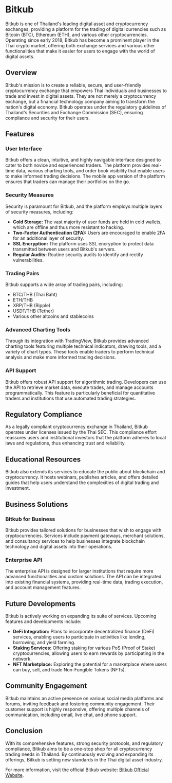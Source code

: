 # Bitkub

Bitkub is one of Thailand's leading digital asset and cryptocurrency exchanges, providing a platform for the trading of digital currencies such as Bitcoin (BTC), Ethereum (ETH), and various other cryptocurrencies. Operating since early 2018, Bitkub has become a prominent player in the Thai crypto market, offering both exchange services and various other functionalities that make it easier for users to engage with the world of digital assets.

## Overview

Bitkub's mission is to create a reliable, secure, and user-friendly cryptocurrency exchange that empowers Thai individuals and businesses to trade and invest in digital assets. They are not merely a cryptocurrency exchange, but a financial technology company aiming to transform the nation's digital economy. Bitkub operates under the regulatory guidelines of Thailand's Securities and Exchange Commission (SEC), ensuring compliance and security for their users.

## Features

### User Interface

Bitkub offers a clean, intuitive, and highly navigable interface designed to cater to both novice and experienced traders. The platform provides real-time data, various charting tools, and order book visibility that enable users to make informed trading decisions. The mobile app version of the platform ensures that traders can manage their portfolios on the go.

### Security Measures

Security is paramount for Bitkub, and the platform employs multiple layers of security measures, including:

- **Cold Storage:** The vast majority of user funds are held in cold wallets, which are offline and thus more resistant to hacking.
- **Two-Factor Authentication (2FA):** Users are encouraged to enable 2FA for an additional layer of security.
- **SSL Encryption:** The platform uses SSL encryption to protect data transmitted between users and Bitkub's servers.
- **Regular Audits:** Routine security audits to identify and rectify vulnerabilities.

### Trading Pairs

Bitkub supports a wide array of trading pairs, including:

- BTC/THB (Thai Baht)
- ETH/THB
- XRP/THB (Ripple)
- USDT/THB (Tether)
- Various other altcoins and stablecoins

### Advanced Charting Tools

Through its integration with TradingView, Bitkub provides advanced charting tools featuring multiple technical indicators, drawing tools, and a variety of chart types. These tools enable traders to perform technical analysis and make more informed trading decisions.

### API Support

Bitkub offers robust API support for algorithmic trading. Developers can use the API to retrieve market data, execute trades, and manage accounts programmatically. This feature is particularly beneficial for quantitative traders and institutions that use automated trading strategies.

## Regulatory Compliance

As a legally compliant cryptocurrency exchange in Thailand, Bitkub operates under licenses issued by the Thai SEC. This compliance effort reassures users and institutional investors that the platform adheres to local laws and regulations, thus enhancing trust and reliability.

## Educational Resources

Bitkub also extends its services to educate the public about blockchain and cryptocurrency. It hosts webinars, publishes articles, and offers detailed guides that help users understand the complexities of digital trading and investment.

## Business Solutions

### Bitkub for Business

Bitkub provides tailored solutions for businesses that wish to engage with cryptocurrencies. Services include payment gateways, merchant solutions, and consultancy services to help businesses integrate blockchain technology and digital assets into their operations.

### Enterprise API

The enterprise API is designed for larger institutions that require more advanced functionalities and custom solutions. The API can be integrated into existing financial systems, providing real-time data, trading execution, and account management features.

## Future Developments

Bitkub is actively working on expanding its suite of services. Upcoming features and developments include:

- **DeFi Integration:** Plans to incorporate decentralized finance (DeFi) services, enabling users to participate in activities like lending, borrowing, and yield farming.
- **Staking Services:** Offering staking for various PoS (Proof of Stake) cryptocurrencies, allowing users to earn rewards by participating in the network.
- **NFT Marketplace:** Exploring the potential for a marketplace where users can buy, sell, and trade Non-Fungible Tokens (NFTs).

## Community Engagement

Bitkub maintains an active presence on various social media platforms and forums, inviting feedback and fostering community engagement. Their customer support is highly responsive, offering multiple channels of communication, including email, live chat, and phone support.

## Conclusion

With its comprehensive features, strong security protocols, and regulatory compliance, Bitkub aims to be a one-stop shop for all cryptocurrency trading needs in Thailand. By continuously evolving and expanding its offerings, Bitkub is setting new standards in the Thai digital asset industry.

For more information, visit the official Bitkub website: [Bitkub Official Website](https://www.bitkub.com).